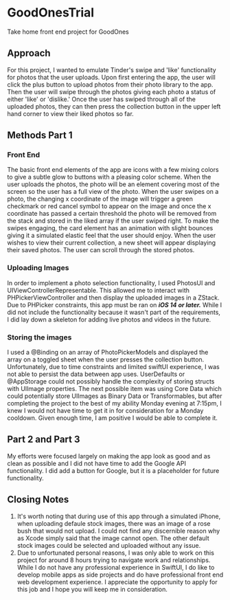# GoodOnesTrial
Take home front end project for GoodOnes

## Approach
For this project, I wanted to emulate Tinder's swipe and 'like' functionality for photos that the user uploads. Upon first entering the app, the user will click the plus button to upload photos from their photo library to the app. Then the user will swipe through the photos giving each photo a status of either 'like' or 'dislike.' Once the user has swiped through all of the uploaded photos, they can then press the collection button in the upper left hand corner to view their liked photos so far.

## Methods Part 1

### Front End
The basic front end elements of the app are icons with a few mixing colors to give a subtle glow to buttons with a pleasing color scheme. When the user uploads the photos, the photo will be an element covering most of the screen so the user has a full view of the photo. When the user swipes on a photo, the changing x coordinate of the image will trigger a green checkmark or red cancel symbol to appear on the image and once the x coordinate has passed a certain threshold the photo will be removed from the stack and stored in the liked array if the user swiped right. To make the swipes engaging, the card element has an animation with slight bounces giving it a simulated elastic feel that the user should enjoy. When the user wishes to view their current collection, a new sheet will appear displaying their saved photos. The user can scroll through the stored photos.

### Uploading Images
In order to implement a photo selection functionality, I used PhotosUI and UIViewControllerRepresentable. This allowed me to interact with PHPickerViewController and then display the uploaded images in a ZStack. Due to PHPicker constraints, this app must be ran on ***iOS 14 or later.*** While I did not include the functionality because it wasn't part of the requirements, I did lay down a skeleton for adding live photos and videos in the future.

### Storing the images
I used a @Binding on an array of PhotoPickerModels and displayed the array on a toggled sheet when the user presses the collection button. Unfortunately, due to time constraints and limited swiftUI experience, I was not able to persist the data between app uses. UserDefaults or @AppStorage could not possibly handle the complexity of storing structs with UIImage properties. The next possible item was using Core Data which could potentially store UIImages as Binary Data or Transformables, but after completing the project to the best of my ability Monday evening at 7:15pm, I knew I would not have time to get it in for consideration for a Monday cooldown. Given enough time, I am positive I would be able to complete it.

## Part 2 and Part 3
My efforts were focused largely on making the app look as good and as clean as possible and I did not have time to add the Google API functionality. I did add a button for Google, but it is a placeholder for future functionality.

## Closing Notes
1. It's worth noting that during use of this app through a simulated iPhone, when uploading defaule stock images, there was an image of a rose bush that would not upload. I could not find any discernible reason why as Xcode simply said that the image cannot open. The other default stock images could be selected and uploaded without any issue.
2. Due to unfortunated personal reasons, I was only able to work on this project for around 8 hours trying to navigate work and relationships. While I do not have any professional experience in SwiftUI, I do like to develop mobile apps as side projects and do have professional front end web development experience. I appreciate the opportunity to apply for this job and I hope you will keep me in consideration.
